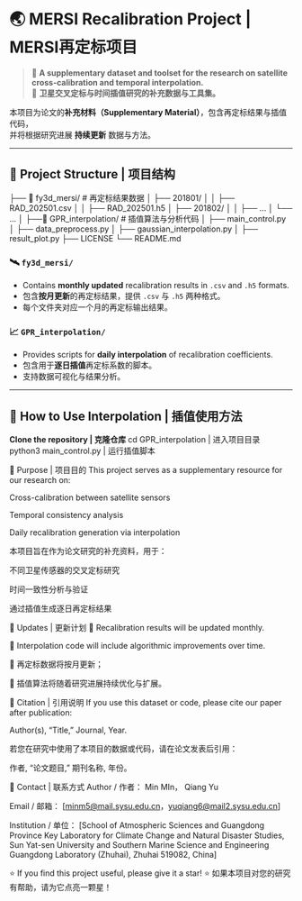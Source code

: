 # 🌏 MERSI Recalibration Project | MERSI再定标项目

> 📘 **A supplementary dataset and toolset for the research on satellite cross-calibration and temporal interpolation.**  
> 📘 **卫星交叉定标与时间插值研究的补充数据与工具集。**

本项目为论文的**补充材料（Supplementary Material）**，包含再定标结果与插值代码，  
并将根据研究进展 **持续更新** 数据与方法。

---

## 📂 Project Structure | 项目结构

├── 📁 fy3d_mersi/ # 再定标结果数据
│ ├── 201801/
│ │ ├── RAD_202501.csv
│ │ ├── RAD_202501.h5
│ ├── 201802/
│ │ ├── ...
│ └── ...
│
├──📁 GPR_interpolation/ # 插值算法与分析代码
│ ├── main_control.py
│ ├── data_preprocess.py
│ ├── gaussian_interpolation.py
│ ├── result_plot.py
├── LICENSE
└── README.md


### 🛰️ `fy3d_mersi/`
- Contains **monthly updated** recalibration results in `.csv` and `.h5` formats.  
- 包含**按月更新**的再定标结果，提供 `.csv` 与 `.h5` 两种格式。  
- 每个文件夹对应一个月的再定标输出结果。  

### 📈 `GPR_interpolation/`
- Provides scripts for **daily interpolation** of recalibration coefficients.  
- 包含用于**逐日插值**再定标系数的脚本。  
- 支持数据可视化与结果分析。  

---

## 🧩 How to Use Interpolation | 插值使用方法
 **Clone the repository | 克隆仓库**
cd GPR_interpolation | 进入项目目录
python3 main_control.py | 运行插值脚本

🧪 Purpose | 项目目的
This project serves as a supplementary resource for our research on:

Cross-calibration between satellite sensors

Temporal consistency analysis

Daily recalibration generation via interpolation

本项目旨在作为论文研究的补充资料，用于：

不同卫星传感器的交叉定标研究

时间一致性分析与验证

通过插值生成逐日再定标结果

📅 Updates | 更新计划
🔄 Recalibration results will be updated monthly.

🧠 Interpolation code will include algorithmic improvements over time.

🔄 再定标数据将按月更新；

🧠 插值算法将随着研究进展持续优化与扩展。

📜 Citation | 引用说明
If you use this dataset or code, please cite our paper after publication:

Author(s), “Title,” Journal, Year.

若您在研究中使用了本项目的数据或代码，请在论文发表后引用：

作者, “论文题目,” 期刊名称, 年份。

🤝 Contact | 联系方式
Author / 作者： Min MIn， Qiang Yu

Email / 邮箱： [minm5@mail.sysu.edu.cn，yuqiang6@mail2.sysu.edu.cn]

Institution / 单位： [School of Atmospheric Sciences and Guangdong Province Key Laboratory for Climate Change and Natural Disaster Studies, Sun Yat-sen University and Southern Marine Science and Engineering Guangdong Laboratory (Zhuhai), Zhuhai 519082, China]

⭐ If you find this project useful, please give it a star!
⭐ 如果本项目对您的研究有帮助，请为它点亮一颗星！